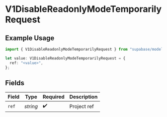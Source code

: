 # V1DisableReadonlyModeTemporarilyRequest

## Example Usage

```typescript
import { V1DisableReadonlyModeTemporarilyRequest } from "supabase/models/operations";

let value: V1DisableReadonlyModeTemporarilyRequest = {
  ref: "<value>",
};
```

## Fields

| Field              | Type               | Required           | Description        |
| ------------------ | ------------------ | ------------------ | ------------------ |
| `ref`              | *string*           | :heavy_check_mark: | Project ref        |